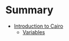 # Summary

- [Introduction to Cairo](./introduction_to_cairo.md)
    - [Variables](./variables/variables.md)